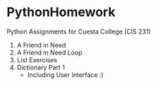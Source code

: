 # PythonHomework
Python Assignments for Cuesta College (CIS 231)

1) A Friend in Need
2) A Friend in Need Loop
3) List Exercises
4) Dictionary Part 1
      - Including User Interface :)

